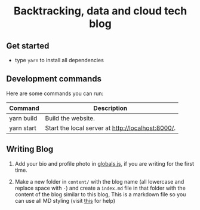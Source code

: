 <h1 align="center">
  Backtracking, data and cloud tech blog
</h1>


## Get started

- type `yarn` to install all dependencies

## Development commands

Here are some commands you can run:

| Command | Description |
| --- | --- |
| yarn build | Build the website. |
| yarn start | Start the local server at [http://localhost:8000/](http://localhost:8000/). |

## Writing Blog

1. Add your bio and profile photo in [globals.js](), if you are writing for the first time.

2. Make a new folder in `content/` with the blog name (all lowercase and replace space with `-`) and create a `index.md` file in that folder with the content of the blog similar to this blog, This is a markdown file so you can use all MD styling (visit [this](https://daringfireball.net/projects/markdown/syntax) for help)
